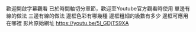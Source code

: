 歡迎開啟字幕觀看
已於時間軸切分章節，歡迎至Youtube官方觀看時使用
單邊有線的做法
三邊有線的做法
邊框色彩有哪幾種
邊框粗細的級數有多少
邊框可應用在哪裡
影片原始網址 https://youtu.be/5l_GDjTS9XA
